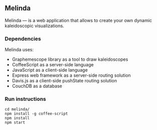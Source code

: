 ## Melinda 
Melinda — is a web application that allows to create your own dynamic kaleidoscopic visualizations.

### Dependencies
Melinda uses:
	
* Graphemescope library as a tool to draw kaleidoscopes
* CoffeeScript as a server-side language
* JavaScript as a client-side language
* Express web framework as a server-side routing solution
* Davis.js as a client-side pushState routing solution
* CouchDB as a database 

### Run instructions
```
cd melinda/
npm install -g coffee-script
npm install
npm start
```

